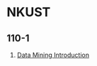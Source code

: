 # **NKUST**

## **110-1**

1. [Data Mining Introduction](https://github.com/hsiangjenli/NKUST/tree/main/Data-Mining-Introduction/Teachable%20Machine)